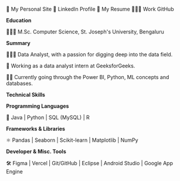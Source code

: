 🌺 My Personal Site     💼 LinkedIn Profile       📄 My Resume       👩🏻‍💻 Work GitHub      

**Education**

👩🏽‍🎓 M.Sc. Computer Science, St. Joseph's University, Bengaluru

**Summary**

👩🏽‍💻 Data Analyst, with a passion for digging deep into the data field.


🏢 Working as a data analyst intern at GeeksforGeeks.


✍🏽 Currently going through the Power BI, Python, ML concepts and databases.

**Technical Skills**

**Programming Languages**

🔡 Java | Python | SQL (MySQL) | R

**Frameworks & Libraries**

⚛ Pandas | Seaborn | Scikit-learn | Matplotlib | NumPy

**Developer & Misc. Tools**

🛠️ Figma | Vercel | Git/GitHub | Eclipse | Android Studio | Google App Engine
